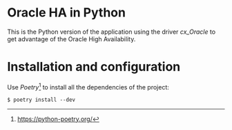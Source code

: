 # Oracle HA in Python

This is the Python version of the application using the driver *cx_Oracle* to
get advantage of the Oracle High Availability.


# Installation and configuration

Use *Poetry*[^1] to install all the dependencies of the project:

    $ poetry install --dev


[^1]: https://python-poetry.org/
